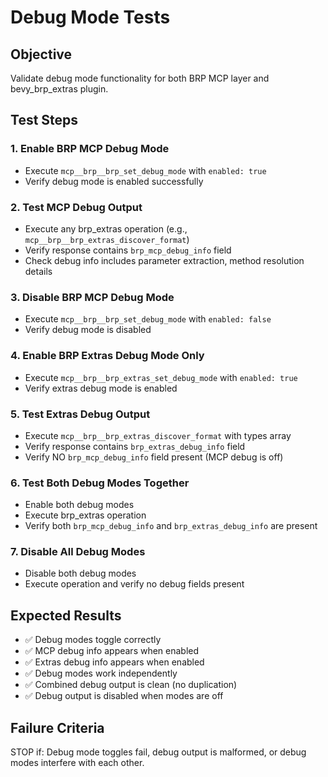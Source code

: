 # Debug Mode Tests

## Objective
Validate debug mode functionality for both BRP MCP layer and bevy_brp_extras plugin.

## Test Steps

### 1. Enable BRP MCP Debug Mode
- Execute `mcp__brp__brp_set_debug_mode` with `enabled: true`
- Verify debug mode is enabled successfully

### 2. Test MCP Debug Output
- Execute any brp_extras operation (e.g., `mcp__brp__brp_extras_discover_format`)
- Verify response contains `brp_mcp_debug_info` field
- Check debug info includes parameter extraction, method resolution details

### 3. Disable BRP MCP Debug Mode
- Execute `mcp__brp__brp_set_debug_mode` with `enabled: false`
- Verify debug mode is disabled

### 4. Enable BRP Extras Debug Mode Only
- Execute `mcp__brp__brp_extras_set_debug_mode` with `enabled: true`
- Verify extras debug mode is enabled

### 5. Test Extras Debug Output
- Execute `mcp__brp__brp_extras_discover_format` with types array
- Verify response contains `brp_extras_debug_info` field
- Verify NO `brp_mcp_debug_info` field present (MCP debug is off)

### 6. Test Both Debug Modes Together
- Enable both debug modes
- Execute brp_extras operation
- Verify both `brp_mcp_debug_info` and `brp_extras_debug_info` are present

### 7. Disable All Debug Modes
- Disable both debug modes
- Execute operation and verify no debug fields present

## Expected Results
- ✅ Debug modes toggle correctly
- ✅ MCP debug info appears when enabled
- ✅ Extras debug info appears when enabled  
- ✅ Debug modes work independently
- ✅ Combined debug output is clean (no duplication)
- ✅ Debug output is disabled when modes are off

## Failure Criteria
STOP if: Debug mode toggles fail, debug output is malformed, or debug modes interfere with each other.
